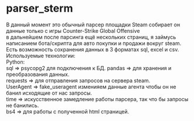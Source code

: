 # parser_sterm
В данный момент это обычный парсер площадки Steam собирает он данные только с игры Counter-Strike Global Offensive  
в дальнейшем после парсинга ещё нескольких страниц, я займусь написанием бота/скрипта для авто покупки и продажи вокруг steam.  
Есть возможность сохранения данных в 3 форматах sql, excel и csv.   
Используемые технологии:  
Python:   
sql       => psycopg2 для подключения к БД. 
pandas    => для хранения и преобразования данных.  
requests  => для отправления запросов на сервера steam.  
UserAgent => fake_useragent изменияем данные агента чтобы он не банил исходящие от нас запросы.  
time      => искусственное замедление работы парсера, так что бы запросы не банились.  
bs4       => для работы с полученной html страницей. 
